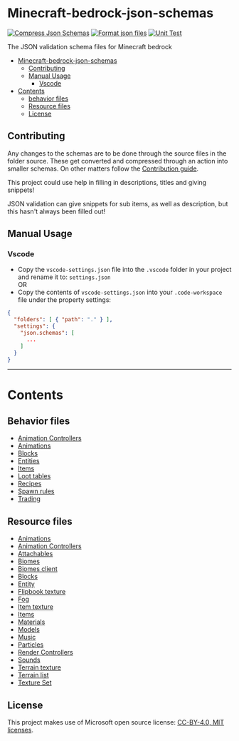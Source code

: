 # Minecraft-bedrock-json-schemas

[![Compress Json Schemas](https://github.com/Blockception/Minecraft-bedrock-json-schemas/actions/workflows/compress-json-schemas.yml/badge.svg?branch=main&event=push)](https://github.com/Blockception/Minecraft-bedrock-json-schemas/actions/workflows/compress-json-schemas.yml)
[![Format json files](https://github.com/Blockception/Minecraft-bedrock-json-schemas/actions/workflows/format-json-files.yml/badge.svg?branch=main&event=push)](https://github.com/Blockception/Minecraft-bedrock-json-schemas/actions/workflows/format-json-files.yml)
[![Unit Test](https://github.com/Blockception/Minecraft-bedrock-json-schemas/actions/workflows/pull-request.yml/badge.svg)](https://github.com/Blockception/Minecraft-bedrock-json-schemas/actions/workflows/pull-request.yml)

The JSON validation schema files for Minecraft bedrock

- [Minecraft-bedrock-json-schemas](#minecraft-bedrock-json-schemas)
  - [Contributing](#contributing)
  - [Manual Usage](#manual-usage)
    - [Vscode](#vscode)
- [Contents](#contents)
  - [behavior files](#behavior-files)
  - [Resource files](#resource-files)
  - [License](#license)

## Contributing

Any changes to the schemas are to be done through the source files in the folder source. These get converted and compressed through an action into
smaller schemas. On other matters follow the [Contribution guide](CONTRIBUTING.md).

This project could use help in filling in descriptions, titles and giving snippets!

JSON validation can give snippets for sub items, as well as description, but this hasn't always been filled out!

## Manual Usage

### Vscode

- Copy the `vscode-settings.json` file into the `.vscode` folder in your project and rename it to: `settings.json`  
  OR
- Copy the contents of `vscode-settings.json` into your `.code-workspace` file under the property settings:

```JSON
{
  "folders": [ { "path": "." } ],
  "settings": {
    "json.schemas": [
      ...
    ]
  }
}
```

---

# Contents

## Behavior files

- [Animation Controllers](behavior/animation_controllers/animation_controller.json)
- [Animations](behavior/animations/animations.json)
- [Blocks](behavior/blocks/blocks.json)
- [Entities](behavior/entities/entities.json)
- [Items](behavior/items/items.json)
- [Loot tables](behavior/loot_tables/loot_tables.json)
- [Recipes](behavior/recipes/recipes.json)
- [Spawn rules](behavior/spawn_rules/spawn_rules.json)
- [Trading](behavior/trading/trading.json)

## Resource files

- [Animations](resource/animations/animations.json)
- [Animation Controllers](resource/animation_controllers/animation_controller.json)
- [Attachables](resource/attachables/attachables.json)
- [Biomes](resource/biomes/biomes.json)
- [Biomes client](resource/biomes_client.json)
- [Blocks](resource/blocks.json)
- [Entity](resource/entity/entities.json)
- [Flipbook texture](resource/textures/flipbook_textures.json)
- [Fog](resource/fog/fog.json)
- [Item texture](resource/textures/item_texture.json)
- [Items](resource/items/items.json)
- [Materials](resource/materials/materials.json)
- [Models](resource/models/entity/model_entity.json)
- [Music](resource/sounds/music_definitions.json)
- [Particles](resource/particles/particles.json)
- [Render Controllers](resource/render_controllers/render_controllers.json)
- [Sounds](resource/sounds/sound_definitions.json)
- [Terrain texture](resource/textures/terrain_texture.json)
- [Terrain list](resource/textures/texture_list.json)
- [Texture Set](resource/textures/texture_set.json)

## License

This project makes use of Microsoft open source license:
[CC-BY-4.0, MIT licenses](https://github.com/MicrosoftDocs/minecraft-creator/blob/main/LICENSE).
